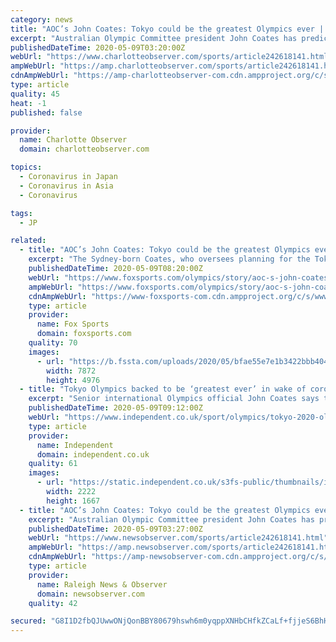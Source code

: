 ```yaml
---
category: news
title: "AOC’s John Coates: Tokyo could be the greatest Olympics ever | Charlotte Observer"
excerpt: "Australian Olympic Committee president John Coates has predicted that next year’s coronavirus-delayed Tokyo Games “may ultimately be amongst the great games ever, if not the greatest.”."
publishedDateTime: 2020-05-09T03:20:00Z
webUrl: "https://www.charlotteobserver.com/sports/article242618141.html"
ampWebUrl: "https://amp.charlotteobserver.com/sports/article242618141.html"
cdnAmpWebUrl: "https://amp-charlotteobserver-com.cdn.ampproject.org/c/s/amp.charlotteobserver.com/sports/article242618141.html"
type: article
quality: 45
heat: -1
published: false

provider:
  name: Charlotte Observer
  domain: charlotteobserver.com

topics:
  - Coronavirus in Japan
  - Coronavirus in Asia
  - Coronavirus

tags:
  - JP

related:
  - title: "AOC’s John Coates: Tokyo could be the greatest Olympics ever"
    excerpt: "The Sydney-born Coates, who oversees planning for the Tokyo Olympics for the International Olympic Committee, told the AOC’s annual general meeting on Saturday that he would put aside any of his parochialism while hoping that Tokyo would supplant Sydney as the best ever."
    publishedDateTime: 2020-05-09T08:20:00Z
    webUrl: "https://www.foxsports.com/olympics/story/aoc-s-john-coates-tokyo-could-be-the-greatest-olympics-ever-050820"
    ampWebUrl: "https://www.foxsports.com/olympics/story/aoc-s-john-coates-tokyo-could-be-the-greatest-olympics-ever-050820?amp=true"
    cdnAmpWebUrl: "https://www-foxsports-com.cdn.ampproject.org/c/s/www.foxsports.com/olympics/story/aoc-s-john-coates-tokyo-could-be-the-greatest-olympics-ever-050820?amp=true"
    type: article
    provider:
      name: Fox Sports
      domain: foxsports.com
    quality: 70
    images:
      - url: "https://b.fssta.com/uploads/2020/05/bfae55e7e1b3422bbb4040b4e018fe21.jpg"
        width: 7872
        height: 4976
  - title: "Tokyo Olympics backed to be ‘greatest ever’ in wake of coronavirus postponement"
    excerpt: "Senior international Olympics official John Coates says the delayed Tokyo Olympics could end up being the greatest Games ever, coming next year as the world emerges from Covid-19 crisis. Coates, Australia’s Olympic chief and head of the International Olympic Committee’s inspectorate for the Games,"
    publishedDateTime: 2020-05-09T09:12:00Z
    webUrl: "https://www.independent.co.uk/sport/olympics/tokyo-2020-olympic-games-greatest-ever-a9506426.html"
    type: article
    provider:
      name: Independent
      domain: independent.co.uk
    quality: 61
    images:
      - url: "https://static.independent.co.uk/s3fs-public/thumbnails/image/2020/05/09/10/pri151242759.jpg"
        width: 2222
        height: 1667
  - title: "AOC’s John Coates: Tokyo could be the greatest Olympics ever | Raleigh News & Observer"
    excerpt: "Australian Olympic Committee president John Coates has predicted that next year’s coronavirus-delayed Tokyo Games “may ultimately be amongst the great games ever, if not the greatest.” The Sydney-born Coates, who oversees planning for the Tokyo Olympics for the International Olympic Committee, told the AOC’s annual general meeting on ..."
    publishedDateTime: 2020-05-09T03:27:00Z
    webUrl: "https://www.newsobserver.com/sports/article242618141.html"
    ampWebUrl: "https://amp.newsobserver.com/sports/article242618141.html"
    cdnAmpWebUrl: "https://amp-newsobserver-com.cdn.ampproject.org/c/s/amp.newsobserver.com/sports/article242618141.html"
    type: article
    provider:
      name: Raleigh News & Observer
      domain: newsobserver.com
    quality: 42

secured: "G8I1D2fbQJUwwONjQonBBY80679hswh6m0yqppXNHbCHfkZCaLf+fjjeS6BhHhb+8pNzezdjC3y9c+6PJwp1yUvrqbHLpCrKJrVjknG9+7NUGJGW9qc7SKI2HfHu9foiHkENP04SiuaENATq5a8Kq6SFU/lzdZebPFycfdlyJlx0VP9m5XztLh2d/Eal6lGeDH5yg6N3X/Q5aOoRFVApVYUWBxnlbYbU1FMamYxD56U7agVvmO3XItgKqg8vniGmHTXbm+1uN6UV6hMix+zWzNmaXHlAl08CDtL80B0Bs5L4MX5pRdDh+jp4Q6Z4Qn9Uv6NJPEX+KINOHdnOPOzfcnrTCo+JgVAAaFsZ6UgtWDmw7Mf/B0Ln2ydyBkrJLv0KEn3Q6OQCNIW+Y4pLLVVSd315j4GpacIE5ZledRDe0l7f5e7qcyhF75RH6PMI40l1LroIVOvtLwZ12fZl/+uNdRfKNaX/jg6a8Uk0Piasizg=;gM7B6Ye9w6/31QFwM5RMpg=="
---
```


